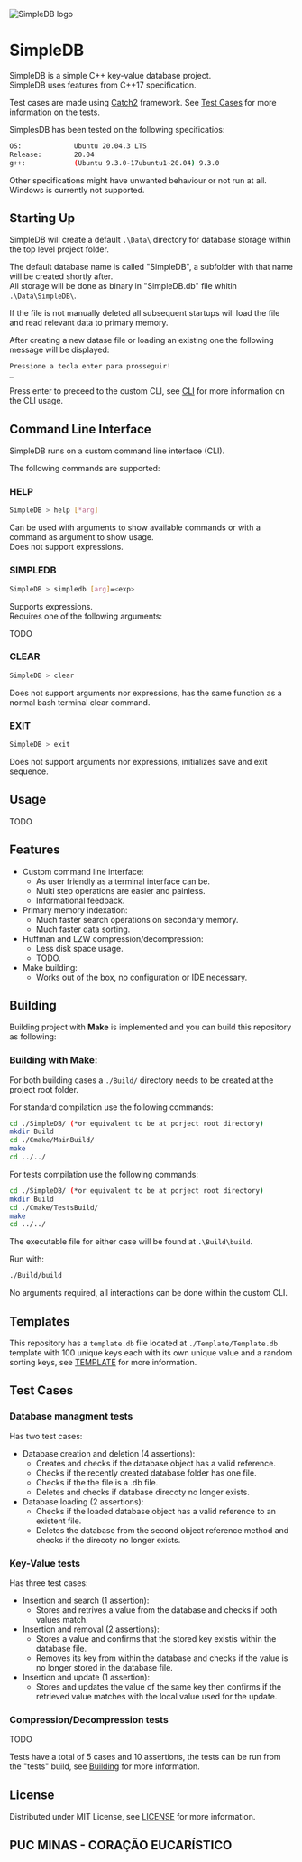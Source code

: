 <a id="top"></a>
![SimpleDB logo](https://i.imgur.com/UoeOadZ.png)

# SimpleDB

SimpleDB is a simple C++ key-value database project.  
SimpleDB uses features from C++17 specification.  
  
Test cases are made using [Catch2](https://github.com/catchorg/Catch2) framework. See [Test Cases](#Test-Cases) for
more information on the tests.  
  
SimplesDB has been tested on the following specificatios:
```bash
OS:             Ubuntu 20.04.3 LTS
Release:        20.04
g++:            (Ubuntu 9.3.0-17ubuntu1~20.04) 9.3.0
```
Other specifications might have unwanted behaviour or not run at all.  
Windows is currently not supported.

## Starting Up

SimpleDB will create a default ```.\Data\``` directory for database storage within the top level project folder.  
  
The default database name is called "SimpleDB", a subfolder with that name will be created shortly after.  
All storage will be done as binary in "SimpleDB.db" file whitin ```.\Data\SimpleDB\```.  
  
If the file is not manually deleted all subsequent startups will load the file and read relevant data to primary memory.  
  
After creating a new datase file or loading an existing one the following message will be displayed:
```
Pressione a tecla enter para prosseguir!
_
```
Press enter to preceed to the custom CLI, see [CLI](#Command-Line-Interface) for more information on the CLI usage.

## Command Line Interface
SimpleDB runs on a custom command line interface (CLI).  

The following commands are supported:

### HELP
```bash
SimpleDB > help [*arg]
```
Can be used with arguments to show available commands or with a command as argument to show usage.  
Does not support expressions.  

### SIMPLEDB
```bash
SimpleDB > simpledb [arg]=<exp>
```
Supports expressions.  
Requires one of the following arguments:  
  
TODO

### CLEAR
```bash
SimpleDB > clear
```
Does not support arguments nor expressions, has the same function as a normal bash terminal clear command.

### EXIT
```bash
SimpleDB > exit
```
Does not support arguments nor expressions, initializes save and exit sequence.


## Usage

TODO

## Features

* Custom command line interface:
    - As user friendly as a terminal interface can be.
    - Multi step operations are easier and painless.
    - Informational feedback.
* Primary memory indexation:
    - Much faster search operations on secondary memory.
    - Much faster data sorting.
* Huffman and LZW compression/decompression:
    - Less disk space usage.
    - TODO.
* Make building:
    - Works out of the box, no configuration or IDE necessary.

## Building

Building project with **Make** is implemented and you can build this repository as following:

### Building with Make:

For both building cases a `./Build/` directory needs to be created at the project root folder.
  
For standard compilation use the following commands:
```bash
cd ./SimpleDB/ (*or equivalent to be at porject root directory)
mkdir Build
cd ./Cmake/MainBuild/
make
cd ../../
```

For tests compilation use the following commands:
```bash
cd ./SimpleDB/ (*or equivalent to be at porject root directory)
mkdir Build
cd ./Cmake/TestsBuild/
make
cd ../../
```

The executable file for either case will be found at `.\Build\build`.  
  
Run with:
```bash
./Build/build
```
No arguments required, all interactions can be done within the custom CLI.

## Templates

This repository has a `template.db` file located at ```./Template/Template.db``` template with 100 unique keys each with its own unique value and a random sorting keys, see [TEMPLATE](https://github.com/Iskeletu/SimpleDB/blob/main/Template/TEMPLATE.md) for more information.

## Test Cases

### Database managment tests

Has two test cases:

* Database creation and deletion (4 assertions):
    - Creates and checks if the database object has a valid reference.
    - Checks if the recently created database folder has one file.
    - Checks if the the file is a .db file.
    - Deletes and checks if database direcoty no longer exists.
* Database loading (2 assertions):
    - Checks if the loaded database object has a valid reference to an existent file.
    - Deletes the database from the second object reference method and checks if the direcoty no longer exists.

### Key-Value tests

Has three test cases:

* Insertion and search (1 assertion):
    - Stores and retrives a value from the database and checks if both values match.
* Insertion and removal (2 assertions):
    - Stores a value and confirms that the stored key existis within the database file.
    - Removes its key from within the database and checks if the value is no longer stored in the database file.
* Insertion and update (1 assertion):
    - Stores and updates the value of the same key then confirms if the retrieved value matches with the local value used for the update.

### Compression/Decompression tests

TODO  
  
Tests have a total of 5 cases and 10 assertions, the tests can be run from the "tests" build, see [Building](#Building) for more information.

## License

Distributed under MIT License, see [LICENSE](LICENSE) for more information.

## PUC MINAS - CORAÇÃO EUCARÍSTICO
